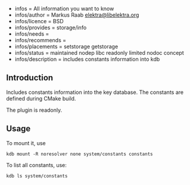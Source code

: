 - infos = All information you want to know
- infos/author = Markus Raab <elektra@libelektra.org>
- infos/licence = BSD
- infos/provides = storage/info
- infos/needs =
- infos/recommends =
- infos/placements = setstorage getstorage
- infos/status = maintained nodep libc readonly limited nodoc concept
- infos/description = includes constants information into kdb

## Introduction

Includes constants information into the key database. The constants are defined during CMake build.

The plugin is readonly.

## Usage

To mount it, use

    kdb mount -R noresolver none system/constants constants

To list all constants, use:

    kdb ls system/constants

